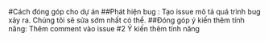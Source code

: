 #Cách đóng góp cho dự án
##Phát hiện bug :
Tạo issue mô tả quá trình bug xảy ra.
Chúng tôi sẽ sửa sớm nhất có thể.
##Đóng góp ý kiến thêm tính năng:
Thêm comment vào issue #2 Ý kiến thêm tính năng
